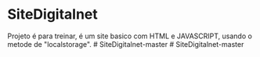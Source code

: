 # SiteDigitalnet


Projeto é para treinar, é um site basico com HTML e JAVASCRIPT, usando o metode de "localstorage".
#   S i t e D i g i t a l n e t - m a s t e r  
 #   S i t e D i g i t a l n e t - m a s t e r  
 